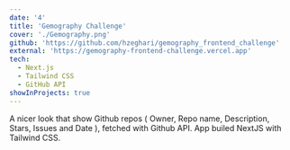 ```yaml
---
date: '4'
title: 'Gemography Challenge'
cover: './Gemography.png'
github: 'https://github.com/hzeghari/gemography_frontend_challenge'
external: 'https://gemography-frontend-challenge.vercel.app'
tech:
  - Next.js
  - Tailwind CSS
  - GitHub API
showInProjects: true
---
```


A nicer look that show Github repos ( Owner, Repo name, Description, Stars, Issues and Date ), fetched with Github API. App builed NextJS with Tailwind CSS.
